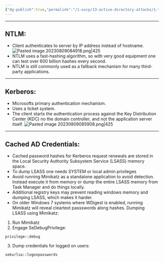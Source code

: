 ```yaml
---
{"dg-publish":true,"permalink":"/1-oscp/13-active-directory-attacks/1-theory-mimikatz/"}
---
```


---------
## NTLM:
- Client authenticates to server by IP address instead of hostname.
![Pasted image 20230809084918.png|425](/img/user/IMAGES/Pasted%20image%2020230809084918.png)
- NTLM uses a fast-hashing algorithm, so with very good equipment one can test over 600 billion hashes every second.
- NTLM is still commonly used as a fallback mechanism for many third-party applications.

----------
## Kerberos:
- Microsofts primary authentication mechanism.
- Uses a ticket system.
- The client starts the authentication process against the Key Distribution Center (KDC) no the domain controller, and not the application server itself.
![Pasted image 20230809085908.png|425](/img/user/IMAGES/Pasted%20image%2020230809085908.png)

---------------
## Cached AD Credentials:
- Cached password hashes for Kerberos request renewals are stored in the Local Security Authority Subsystem Service (LSASS) memory space.
- To dump LSASS one needs SYSTEM or local admin privileges
- Avoid running Mimikatz as a standalone application to avoid detection. Instead execute it from memory or dump the entire LSASS memory from Task Manager and do things locally.
- Additional registry keys may prevent reading windows memory and dumping LSASS, which makes it harder.
- On older Windows 7 systems where WDigest is enabled, running Mimikatz will reveal cleartext passswords along hashes.
Dumping LSASS using Mimikatz:
1. Run Mimikatz
2. Engage SeDebugPrivilege:
```
privilege::debug
```
3. Dump credentials for logged on users:
```
sekurlsa::logonpasswords
```
